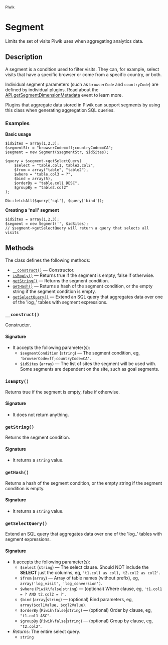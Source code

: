 <small>Piwik</small>

Segment
=======

Limits the set of visits Piwik uses when aggregating analytics data.

Description
-----------

A segment is a condition used to filter visits. They can, for example,
select visits that have a specific browser or come from a specific
country, or both.

Individual segment parameters (such as `browserCode` and `countryCode`)
are defined by individual plugins. Read about the [API.getSegmentDimensionMetadata](/api-reference/hooks#apigetsegmentdimensionmetadata)
event to learn more.

Plugins that aggregate data stored in Piwik can support segments by
using this class when generating aggregation SQL queries.

### Examples

**Basic usage**

    $idSites = array(1,2,3);
    $segmentStr = "browserCode==ff;countryCode==CA";
    $segment = new Segment($segmentStr, $idSites);

    $query = $segment->getSelectQuery(
        $select = "table.col1, table2.col2",
        $from = array("table", "table2"),
        $where = "table.col3 = ?",
        $bind = array(5),
        $orderBy = "table.col1 DESC",
        $groupBy = "table2.col2"
    );
    
    Db::fetchAll($query['sql'], $query['bind']);

**Creating a 'null' segment**

    $idSites = array(1,2,3);
    $segment = new Segment('', $idSites);
    // $segment->getSelectQuery will return a query that selects all visits

Methods
-------

The class defines the following methods:

- [`__construct()`](#__construct) &mdash; Constructor.
- [`isEmpty()`](#isempty) &mdash; Returns true if the segment is empty, false if otherwise.
- [`getString()`](#getstring) &mdash; Returns the segment condition.
- [`getHash()`](#gethash) &mdash; Returns a hash of the segment condition, or the empty string if the segment condition is empty.
- [`getSelectQuery()`](#getselectquery) &mdash; Extend an SQL query that aggregates data over one of the 'log_' tables with segment expressions.

<a name="__construct" id="__construct"></a>
<a name="__construct" id="__construct"></a>
### `__construct()`

Constructor.

#### Signature

- It accepts the following parameter(s):
    - `$segmentCondition` (`string`) &mdash; The segment condition, eg, `'browserCode=ff;countryCode=CA'`.
    - `$idSites` (`array`) &mdash; The list of sites the segment will be used with. Some segments are dependent on the site, such as goal segments.

<a name="isempty" id="isempty"></a>
<a name="isEmpty" id="isEmpty"></a>
### `isEmpty()`

Returns true if the segment is empty, false if otherwise.

#### Signature

- It does not return anything.

<a name="getstring" id="getstring"></a>
<a name="getString" id="getString"></a>
### `getString()`

Returns the segment condition.

#### Signature

- It returns a `string` value.

<a name="gethash" id="gethash"></a>
<a name="getHash" id="getHash"></a>
### `getHash()`

Returns a hash of the segment condition, or the empty string if the segment condition is empty.

#### Signature

- It returns a `string` value.

<a name="getselectquery" id="getselectquery"></a>
<a name="getSelectQuery" id="getSelectQuery"></a>
### `getSelectQuery()`

Extend an SQL query that aggregates data over one of the 'log_' tables with segment expressions.

#### Signature

- It accepts the following parameter(s):
    - `$select` (`string`) &mdash; The select clause. Should NOT include the **SELECT** just the columns, eg, `'t1.col1 as col1, t2.col2 as col2'`.
    - `$from` (`array`) &mdash; Array of table names (without prefix), eg, `array('log_visit', 'log_conversion')`.
    - `$where` (`Piwik\false`|`string`) &mdash; (optional) Where clause, eg, `'t1.col1 = ? AND t2.col2 = ?'`.
    - `$bind` (`array`|`string`) &mdash; (optional) Bind parameters, eg, `array($col1Value, $col2Value)`.
    - `$orderBy` (`Piwik\false`|`string`) &mdash; (optional) Order by clause, eg, `"t1.col1 ASC"`.
    - `$groupBy` (`Piwik\false`|`string`) &mdash; (optional) Group by clause, eg, `"t2.col2"`.
- _Returns:_ The entire select query.
    - `string`

